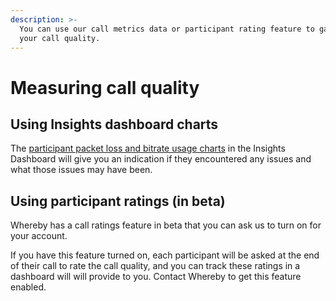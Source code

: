 ```yaml
---
description: >-
  You can use our call metrics data or participant rating feature to gauge the
  your call quality.
---
```


# Measuring call quality

## Using Insights dashboard charts

The [participant packet loss and bitrate usage charts](https://docs.whereby.com/monitoring-usage/insights-suite-and-api/using-the-insights-dashboard#reading-the-charts) in the Insights Dashboard will give you an indication if they encountered any issues and what those issues may have been.&#x20;

## Using participant ratings (in beta)

Whereby has a call ratings feature in beta that you can ask us to turn on for your account.

If you have this feature turned on, each participant will be asked at the end of their call to rate the call quality, and you can track these ratings in a dashboard will will provide to you. Contact Whereby to get this feature enabled.



